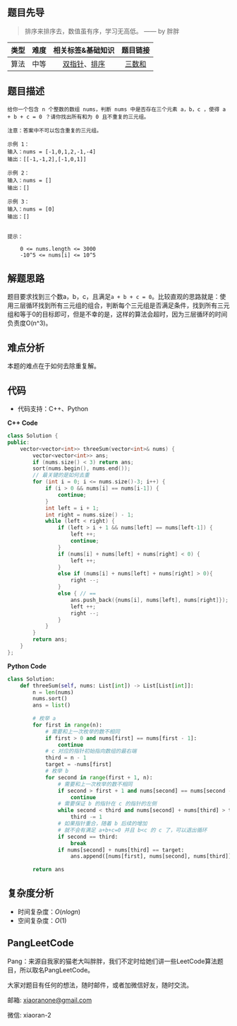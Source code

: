 
## 题目先导

> 排序来排序去，数值虽有序，学习无高低。 —— by 胖胖

| 类型 | 难度 | 相关标签&基础知识 | 题目链接 |
| :------: | :--------: | :---: | :------: | 
| 算法 | 中等 | [双指针](##)、[排序](##) | [三数和](https://leetcode-cn.com/problems/3sum) | 

## 题目描述

```
给你一个包含 n 个整数的数组 nums，判断 nums 中是否存在三个元素 a，b，c ，使得 a + b + c = 0 ？请你找出所有和为 0 且不重复的三元组。

注意：答案中不可以包含重复的三元组。

示例 1：
输入：nums = [-1,0,1,2,-1,-4]
输出：[[-1,-1,2],[-1,0,1]]

示例 2：
输入：nums = []
输出：[]

示例 3：
输入：nums = [0]
输出：[]
 

提示：

    0 <= nums.length <= 3000
    -10^5 <= nums[i] <= 10^5
```

## 解题思路

题目要求找到三个数a，b，c，且满足`a + b + c = 0`。比较直观的思路就是：使用三层循环找到所有三元组的组合，判断每个三元组是否满足条件，找到所有三元组和等于0的目标即可，但是不幸的是，这样的算法会超时，因为三层循环的时间负责度O(n^3)。



## 难点分析
本题的难点在于如何去除重复解。



## 代码
- 代码支持：C++、Python

**C++ Code**
```C++
class Solution {
public:
    vector<vector<int>> threeSum(vector<int>& nums) {
        vector<vector<int>> ans;
        if (nums.size() < 3) return ans;
        sort(nums.begin(), nums.end());
        // 最关键的是如何去重
        for (int i = 0; i <= nums.size()-3; i++) {
            if (i > 0 && nums[i] == nums[i-1]) {
                continue;
            }
            int left = i + 1;
            int right = nums.size() - 1;
            while (left < right) {
                if (left > i + 1 && nums[left] == nums[left-1]) {
                    left ++;
                    continue;
                }
                if (nums[i] + nums[left] + nums[right] < 0) {
                    left ++;
                }
                else if (nums[i] + nums[left] + nums[right] > 0){
                    right --;
                }
                else { // ==
                    ans.push_back({nums[i], nums[left], nums[right]});
                    left ++;
                    right --;
                }
            }
        } 
        return ans;
    }
};
```

**Python Code**
```Python
class Solution:
    def threeSum(self, nums: List[int]) -> List[List[int]]:
        n = len(nums)
        nums.sort()
        ans = list()
        
        # 枚举 a
        for first in range(n):
            # 需要和上一次枚举的数不相同
            if first > 0 and nums[first] == nums[first - 1]:
                continue
            # c 对应的指针初始指向数组的最右端
            third = n - 1
            target = -nums[first]
            # 枚举 b
            for second in range(first + 1, n):
                # 需要和上一次枚举的数不相同
                if second > first + 1 and nums[second] == nums[second - 1]:
                    continue
                # 需要保证 b 的指针在 c 的指针的左侧
                while second < third and nums[second] + nums[third] > target:
                    third -= 1
                # 如果指针重合，随着 b 后续的增加
                # 就不会有满足 a+b+c=0 并且 b<c 的 c 了，可以退出循环
                if second == third:
                    break
                if nums[second] + nums[third] == target:
                    ans.append([nums[first], nums[second], nums[third]])
        
        return ans
```

## 复杂度分析
- 时间复杂度：$O(nlogn)$
- 空间复杂度：$O(1)$


## PangLeetCode

Pang：来源自我家的猫老大叫胖胖，我们不定时给她们讲一些LeetCode算法题目，所以取名PangLeetCode。

大家对题目有任何的想法，随时邮件，或者加微信好友，随时交流。

邮箱: xiaoranone@gmail.com

微信: xiaoran-2 